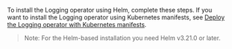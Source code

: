 To install the Logging operator using Helm, complete these steps. If you want to install the Logging operator using Kubernetes manifests, see [Deploy the Logging operator with Kubernetes manifests](#manifest).

> Note: For the Helm-based installation you need Helm v3.21.0 or later.
